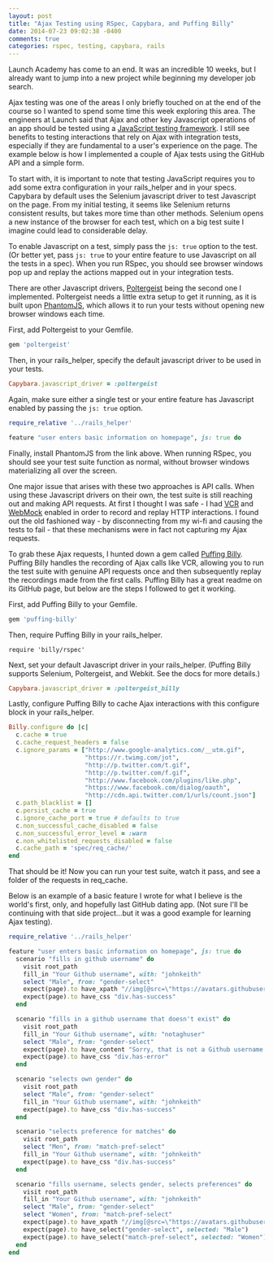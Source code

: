 ```yaml
---
layout: post
title: "Ajax Testing using RSpec, Capybara, and Puffing Billy"
date: 2014-07-23 09:02:38 -0400
comments: true
categories: rspec, testing, capybara, rails
---
```

Launch Academy has come to an end. It was an incredible 10 weeks, but I already want to jump into a new project while beginning my developer job search. 

Ajax testing was one of the areas I only briefly touched on at the end of the course so I wanted to spend some time this week exploring this area. The engineers at Launch said that Ajax and other key Javascript operations of an app should be tested using a [JavaScript testing framework](http://jasmine.github.io/). I still see benefits to testing interactions that rely on Ajax with integration tests, especially if they are fundamental to a user's experience on the page. The example below is how I implemented a couple of Ajax tests using the GitHub API and a simple form. 

To start with, it is important to note that testing JavaScript requires you to add some extra configuration in your rails_helper and in your specs. Capybara by default uses the Selenium javascript driver to test Javascript on the page. From my initial testing, it seems like Selenium returns consistent results, but takes more time than other methods. Selenium opens a new instance of the browser for each test, which on a big test suite I imagine could lead to considerable delay. 

To enable Javascript on a test, simply pass the `js: true` option to the test. (Or better yet, pass `js: true` to your entire feature to use Javascript on all the tests in a spec). When you run RSpec, you should see browser windows pop up and replay the actions mapped out in your integration tests. 

There are other Javascript drivers, [Poltergeist](https://github.com/teampoltergeist/poltergeist) being the second one I implemented. Poltergeist needs a little extra setup to get it running, as it is built upon [PhantomJS](http://phantomjs.org/), which allows it to run your tests without opening new browser windows each time. 

First, add Poltergeist to your Gemfile. 

``` ruby
gem 'poltergeist'
```
Then, in your rails_helper, specify the default javascript driver to be used in your tests. 

``` ruby
Capybara.javascript_driver = :poltergeist
```
Again, make sure either a single test or your entire feature has Javascript enabled by passing the `js: true` option. 

``` ruby 
require_relative '../rails_helper'

feature "user enters basic information on homepage", js: true do
```
Finally, install PhantomJS from the link above. When running RSpec, you should see your test suite function as normal, without browser windows materializing all over the screen. 

One major issue that arises with these two approaches is API calls. When using these Javascript drivers on their own, the test suite is still reaching out and making API requests. At first I thought I was safe - I had [VCR](https://github.com/vcr/vcr) and [WebMock](https://github.com/bblimke/webmock) enabled in order to record and replay HTTP interactions. I found out the old fashioned way - by disconnecting from my wi-fi and causing the tests to fail - that these mechanisms were  in fact not capturing my Ajax requests. 

To grab these Ajax requests, I hunted down a gem called [Puffing Billy](https://github.com/oesmith/puffing-billy). Puffing Billy handles the recording of Ajax calls like VCR, allowing you to run the test suite with genuine API requests once and then subsequently replay the recordings made from the first calls. Puffing Billy has a great readme on its GitHub page, but below are the steps I followed to get it working. 

First, add Puffing Billy to your Gemfile. 

``` ruby
gem 'puffing-billy'
```
Then, require Puffing Billy in your rails_helper. 

```
require 'billy/rspec'
```
Next, set your default Javascript driver in your rails_helper. (Puffing Billy supports Selenium, Poltergeist, and Webkit. See the docs for more details.)

``` ruby
Capybara.javascript_driver = :poltergeist_billy
```
Lastly, configure Puffing Billy to cache Ajax interactions with this configure block in your rails_helper. 

``` ruby
Billy.configure do |c|
  c.cache = true
  c.cache_request_headers = false
  c.ignore_params = ["http://www.google-analytics.com/__utm.gif",
                     "https://r.twimg.com/jot",
                     "http://p.twitter.com/t.gif",
                     "http://p.twitter.com/f.gif",
                     "http://www.facebook.com/plugins/like.php",
                     "https://www.facebook.com/dialog/oauth",
                     "http://cdn.api.twitter.com/1/urls/count.json"]
  c.path_blacklist = []
  c.persist_cache = true
  c.ignore_cache_port = true # defaults to true
  c.non_successful_cache_disabled = false
  c.non_successful_error_level = :warn
  c.non_whitelisted_requests_disabled = false
  c.cache_path = 'spec/req_cache/'
end
```
That should be it! Now you can run your test suite, watch it pass, and see a folder of the requests in req_cache. 

Below is an example of a basic feature I wrote for what I believe is the world's first, only, and hopefully last GitHub dating app. (Not sure I'll be continuing with that side project...but it was a good example for learning Ajax testing). 

``` ruby
require_relative '../rails_helper'

feature "user enters basic information on homepage", js: true do
  scenario "fills in github username" do
    visit root_path
    fill_in "Your Github username", with: "johnkeith"
    select "Male", from: "gender-select"
    expect(page).to have_xpath "//img[@src=\"https://avatars.githubusercontent.com/u/4976905?\"]"
    expect(page).to have_css "div.has-success"
  end

  scenario "fills in a github username that doesn't exist" do
    visit root_path
    fill_in "Your Github username", with: "notaghuser"
    select "Male", from: "gender-select"
    expect(page).to have_content "Sorry, that is not a Github username."
    expect(page).to have_css "div.has-error"
  end

  scenario "selects own gender" do
    visit root_path
    select "Male", from: "gender-select"
    fill_in "Your Github username", with: "johnkeith"
    expect(page).to have_css "div.has-success"
  end

  scenario "selects preference for matches" do
    visit root_path
    select "Men", from: "match-pref-select"
    fill_in "Your Github username", with: "johnkeith"
    expect(page).to have_css "div.has-success"
  end

  scenario "fills username, selects gender, selects preferences" do
    visit root_path
    fill_in "Your Github username", with: "johnkeith"
    select "Male", from: "gender-select"
    select "Women", from: "match-pref-select"
    expect(page).to have_xpath "//img[@src=\"https://avatars.githubusercontent.com/u/4976905?\"]"
    expect(page).to have_select("gender-select", selected: "Male")
    expect(page).to have_select("match-pref-select", selected: "Women")
  end
end
```


